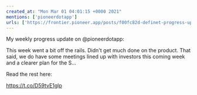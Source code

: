 ```yaml
---
created_at: "Mon Mar 01 04:01:15 +0000 2021"
mentions: ['pioneerdotapp']
urls: ['https://frontier.pioneer.app/posts/f00fc82d-definet-progress-update-february-28th-2021']
---
```


My weekly progress update on @pioneerdotapp:

This week went a bit off the rails. Didn't get much done on the product. That said, we do have some meetings lined up with investors this coming week and a clearer plan for the S…

Read the rest here:

 https://t.co/D59tvE1glp